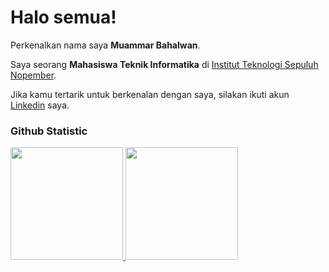 # Halo semua! 
 
Perkenalkan nama saya **Muammar Bahalwan**.<br>
 
Saya seorang **Mahasiswa Teknik Informatika** di [Institut Teknologi Sepuluh Nopember](https://www.its.ac.id).<br>
 
Jika kamu tertarik untuk berkenalan dengan saya, silakan ikuti akun [Linkedin](https://www.linkedin.com/in/muammarbahalwan/) saya.
 
### Github Statistic
<p align="left">
<a href="https://github.com/penuliscode">
  <img height="180em" src="https://github-readme-stats-eight-theta.vercel.app/api?username=ammrbhlwn&show_icons=true&theme=algolia&include_all_commits=true&count_private=true"/>
  <img height="180em" src="https://github-readme-stats-eight-theta.vercel.app/api/top-langs/?username=ammrbhlwn&layout=compact&layout=compact&theme=algolia"/>
</a>
</p>
